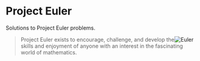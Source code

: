 # Project Euler
 Solutions to Project Euler problems.

<img src="https://projecteuler.net/images/euler_portrait.png"
     alt="Euler"
     style="float: right; margin-right: 10px;" />
> Project Euler exists to encourage, challenge, and develop the skills and enjoyment of anyone with an interest in the fascinating world of mathematics.
